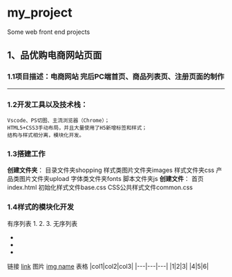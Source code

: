 # my_project
Some web front end projects

## 1、品优购电商网站页面
### 1.1项目描述：电商网站 完后PC端首页、商品列表页、注册页面的制作
***
### 1.2开发工具以及技术栈：
    Vscode、PS切图、主流浏览器（Chrome）；
    HTML5+CSS3手动布局，并且大量使用了H5新增标签和样式；
    结构与样式相分离，模块化开发。
### 1.3搭建工作
   **创建文件夹**：
    目录文件夹shopping
    样式类图片文件夹images
    样式文件夹css
    产品类图片文件夹upload
    字体类文件夹fonts
    脚本文件夹js
    **创建文件**：
    首页index.html
             初始化样式文件base.css
             CSS公共样式文件common.css
### 1.4样式的模块化开发
有序列表
1.
2.
3.
无序列表


- 
-
-
链接
[link](http://www.baidu.com)
图片
[img name](url)
表格
|col1|col2|col3|
|---|---|---|
|1|2|3|
|4|5|6|

    
